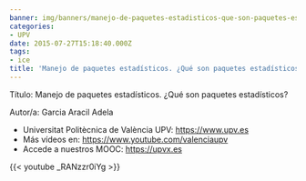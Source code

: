```yaml
---
banner: img/banners/manejo-de-paquetes-estadisticos-que-son-paquetes-estadisticos-upv.jpg
categories:
- UPV
date: 2015-07-27T15:18:40.000Z
tags:
- ice
title: 'Manejo de paquetes estadísticos. ¿Qué son paquetes estadísticos? |  | UPV'
---
```


Título: Manejo de paquetes estadísticos. ¿Qué son paquetes estadísticos?

Autor/a: Garcia Aracil Adela



+ Universitat Politècnica de València UPV: https://www.upv.es
+ Más vídeos en: https://www.youtube.com/valenciaupv
+ Accede a nuestros MOOC: https://upvx.es

{{< youtube _RANzzr0iYg >}}
